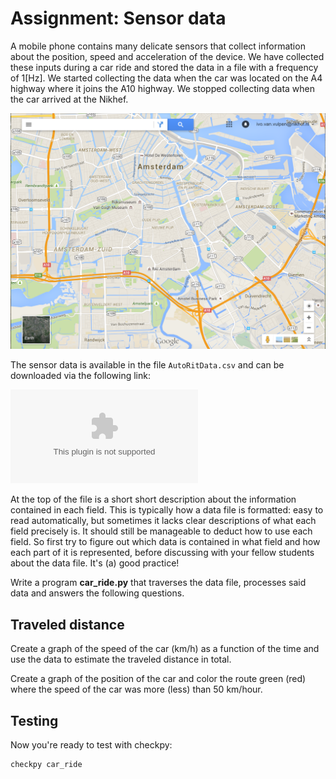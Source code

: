 # Assignment: Sensor data 

A mobile phone contains many delicate sensors that collect information about the position, speed and acceleration of the device. We have collected these inputs during a car ride and stored the data in a file with a frequency of 1[Hz]. We started collecting the data when the car was located on the A4 highway where it joins the A10 highway. We stopped collecting data when the car arrived at the Nikhef. 

![Map of the route](../../assets/KaartAmsterdamKlein.png)

The sensor data is available in the file `AutoRitData.csv` and can be downloaded via the following link:

![../../data/AutoRitData.csv](AutoRitData.csv)

At the top of the file is a short short description about the information contained in each field. This is typically how a data file is formatted: easy to read automatically, but sometimes it lacks clear descriptions of what each field precisely is. It should still be manageable to deduct how to use each field. So first try to figure out which data is contained in what field and how each part of it is represented, before discussing with your fellow students about the data file. It's (a) good practice!

Write a program **car_ride.py** that traverses the data file, processes said data and answers the following questions.

## Traveled distance

Create a graph of the speed of the car (km/h) as a function of the time and use the data to estimate the traveled distance in total.

Create a graph of the position of the car and color the route green (red) where the speed of the car was more (less) than 50 km/hour.

## Testing

Now you're ready to test with checkpy:

    checkpy car_ride
